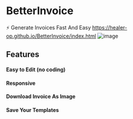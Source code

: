 # BetterInvoice
⚡ Generate Invoices Fast And Easy
https://healer-op.github.io/BetterInvoice/index.html
![image](https://user-images.githubusercontent.com/65026164/147633366-273efdbb-dbc1-4a6b-aa23-2bedbddc001f.png)
## Features
#### Easy to Edit (no coding)
#### Responsive
#### Download Invoice As Image
#### Save Your Templates

